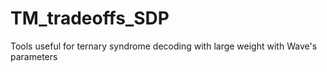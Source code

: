 # TM_tradeoffs_SDP
Tools useful for ternary syndrome decoding with large weight with Wave's parameters 
